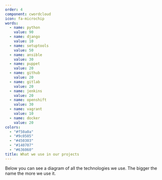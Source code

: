 ```yaml
---
order: 4
component: cwordcloud
icon: fa-microchip
words:
  - name: python
    value: 90
  - name: django
    value: 10
  - name: setuptools
    value: 50
  - name: ansible
    value: 30
  - name: puppet
    value: 20
  - name: github
    value: 20
  - name: gitlab
    value: 20
  - name: jenkins
    value: 20
  - name: openshift
    value: 30
  - name: vagrant
    value: 10
  - name: docker
    value: 20
colors:
  - "#f50a0a"
  - "#9c0505"
  - "#450303"
  - "#140707"
  - "#636060"
title: What we use in our projects
---
```


Below you can see a diagram of all the technologies we use. The bigger the name the more we use it.

